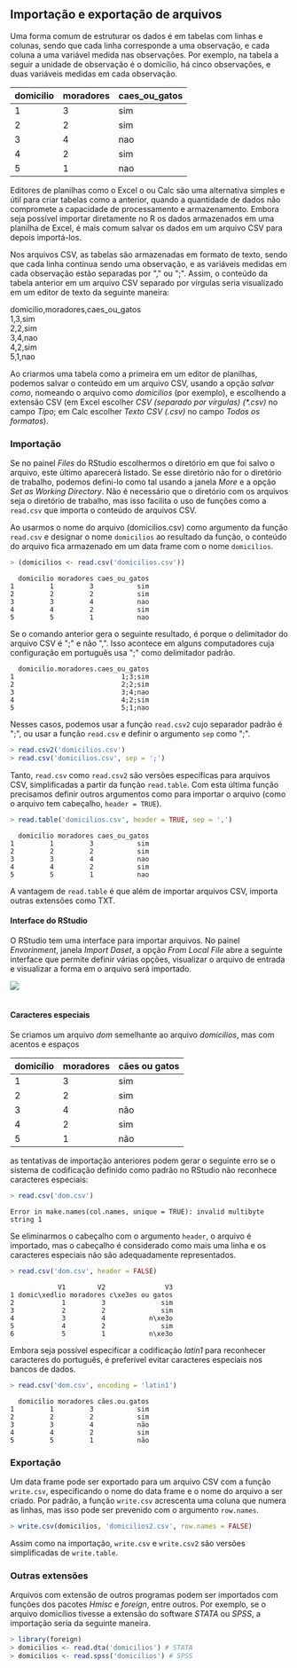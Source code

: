 ## Importação e exportação de arquivos

Uma forma comum de estruturar os dados é em tabelas com linhas e colunas, sendo que cada linha corresponde a uma observação, e cada coluna a uma variável medida nas observações. Por exemplo, na tabela a seguir a unidade de observação é o domicílio, há cinco observações, e duas variáveis medidas em cada observação.


| domicilio | moradores | caes\_ou\_gatos |
|---|---|---|
| 1 | 3 | sim |
| 2 | 2 | sim |
| 3 | 4 | nao |
| 4 | 2 | sim |
| 5 | 1 | nao |

Editores de planilhas como o Excel o ou Calc são uma alternativa simples e útil para criar tabelas como a anterior, quando a quantidade de dados não compromete a capacidade de processamento e armazenamento. Embora seja possível importar diretamente no R os dados armazenados em uma planilha de Excel, é mais comum salvar os dados em um arquivo CSV para depois importá-los.

Nos arquivos CSV, as tabelas são armazenadas em formato de texto, sendo que cada linha continua sendo uma observação, e as variáveis medidas em cada observação estão separadas por "," ou ";". Assim, o conteúdo da tabela anterior em um arquivo CSV separado por vírgulas seria visualizado em um editor de texto da seguinte maneira:

domicilio,moradores,caes\_ou\_gatos  
1,3,sim  
2,2,sim  
3,4,nao  
4,2,sim  
5,1,nao  

Ao criarmos uma tabela como a primeira em um editor de planilhas, podemos salvar o conteúdo em um arquivo CSV, usando a opção *salvar como*, nomeando o arquivo como *domicilios* (por exemplo), e escolhendo a extensão CSV (em Excel escolher *CSV (separado por vírgulas) (\*.csv)* no campo *Tipo*; em Calc escolher *Texto CSV (.csv)* no campo *Todos os formatos*).  

### Importação

Se no painel *Files* do RStudio escolhermos o diretório em que foi salvo o arquivo, este último aparecerá listado. Se esse diretório não for o diretório de trabalho, podemos defini-lo como tal usando a janela *More* e a opção *Set as Working Directory*. Não é necessário que o diretório com os arquivos seja o diretório de trabalho, mas isso facilita o uso de funções como a `read.csv` que importa o conteúdo de arquivos CSV.  

Ao usarmos o nome do arquivo (domicilios.csv) como argumento da função `read.csv` e designar o nome `domicilios` ao resultado da função, o conteúdo do arquivo fica armazenado em um data frame com o nome `domicilios`.


```r
> (domicilios <- read.csv('domicilios.csv'))
```

```
  domicilio moradores caes_ou_gatos
1         1         3           sim
2         2         2           sim
3         3         4           nao
4         4         2           sim
5         5         1           nao
```

Se o comando anterior gera o seguinte resultado, é porque o delimitador do arquivo CSV é ";" e não ",". Isso acontece em alguns computadores cuja configuração em português usa ";" como delimitador padrão. 


```
  domicilio.moradores.caes_ou_gatos
1                           1;3;sim
2                           2;2;sim
3                           3;4;nao
4                           4;2;sim
5                           5;1;nao
```

Nesses casos, podemos usar a função `read.csv2` cujo separador padrão é ";", ou usar a função `read.csv` e definir  o argumento `sep` como ";".


```r
> read.csv2('domicilios.csv')
> read.csv('domicilios.csv', sep = ';')
```

Tanto, `read.csv` como `read.csv2` são versões específicas para arquivos CSV, simplificadas a partir da função `read.table`. Com esta última função precisamos definir outros argumentos como para importar o arquivo (como o arquivo tem cabeçalho, `header = TRUE`).  


```r
> read.table('domicilios.csv', header = TRUE, sep = ',')
```

```
  domicilio moradores caes_ou_gatos
1         1         3           sim
2         2         2           sim
3         3         4           nao
4         4         2           sim
5         5         1           nao
```

A vantagem de `read.table` é que além de importar arquivos CSV, importa outras extensões como TXT.  

#### Interface do RStudio

O RStudio tem uma interface para importar arquivos. No painel *Envorinment*, janela *Import Daset*, a opção *From Local File* abre a seguinte interface que permite definir várias opções, visualizar o arquivo de entrada e visualizar a forma em o arquivo será importado.  

![](figure/rstudio40.png)  
<br>

#### Caracteres especiais

Se criamos um arquivo *dom* semelhante ao arquivo *domicilios*, mas com acentos e espaços  

| domicílio | moradores | cães ou gatos |
|---|---|---|
| 1 | 3 | sim |
| 2 | 2 | sim |
| 3 | 4 | não |
| 4 | 2 | sim |
| 5 | 1 | não |

as tentativas de importação anteriores podem gerar o seguinte erro se o sistema de codificação definido como padrão no RStudio não reconhece caracteres especiais:


```r
> read.csv('dom.csv')
```

```
Error in make.names(col.names, unique = TRUE): invalid multibyte string 1
```

Se eliminarmos o cabeçalho com o argumento `header`, o arquivo é importado, mas o cabeçalho é considerado como mais uma linha e os caracteres especiais não são adequadamente representados.  


```r
> read.csv('dom.csv', header = FALSE)
```

```
            V1        V2               V3
1 domic\xedlio moradores c\xe3es ou gatos
2            1         3              sim
3            2         2              sim
4            3         4           n\xe3o
5            4         2              sim
6            5         1           n\xe3o
```

Embora seja possível especificar a codificação *latin1* para reconhecer caracteres do português, é preferível evitar caracteres especiais nos bancos de dados.  


```r
> read.csv('dom.csv', encoding = 'latin1')
```

```
  domicílio moradores cães.ou.gatos
1         1         3           sim
2         2         2           sim
3         3         4           não
4         4         2           sim
5         5         1           não
```

### Exportação

Um data frame pode ser exportado para um arquivo CSV com a função `write.csv`, especificando o nome do data frame e o nome do arquivo a ser criado. Por padrão, a função `write.csv` acrescenta uma coluna que numera as linhas, mas isso pode ser prevenido com o argumento `row.names`.

```r
> write.csv(domicilios, 'domicilios2.csv', row.names = FALSE)
```

Assim como na importação, `write.csv` e `write.csv2` são versões simplificadas de `write.table`.  

### Outras extensões

Arquivos com extensão de outros programas podem ser importados com funções dos pacotes *Hmisc* e *foreign*, entre outros. Por exemplo, se o arquivo domicílios tivesse a extensão do software *STATA* ou *SPSS*, a importação seria da seguinte maneira.


```r
> library(foreign)
> domicilios <- read.dta('domicilios') # STATA
> domicilios <- read.spss('domicilios') # SPSS
```
